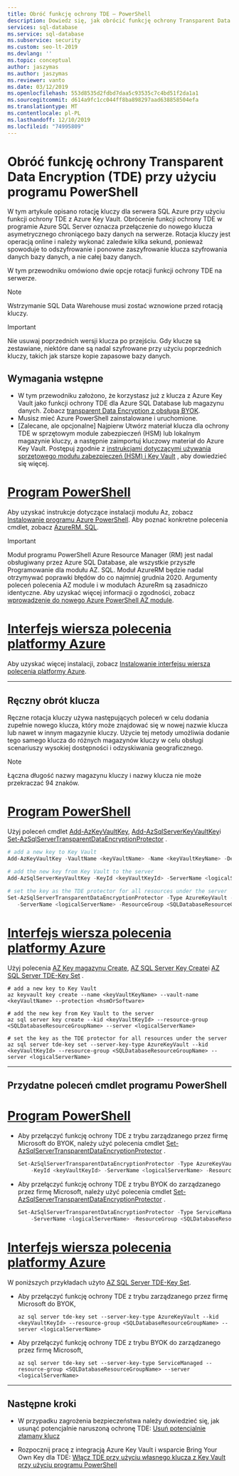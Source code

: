 ```yaml
---
title: Obróć funkcję ochrony TDE — PowerShell
description: Dowiedz się, jak obrócić funkcję ochrony Transparent Data Encryption (TDE) dla serwera SQL platformy Azure.
services: sql-database
ms.service: sql-database
ms.subservice: security
ms.custom: seo-lt-2019
ms.devlang: ''
ms.topic: conceptual
author: jaszymas
ms.author: jaszymas
ms.reviewer: vanto
ms.date: 03/12/2019
ms.openlocfilehash: 553d8535d2fdbd7daa5c93535c7c4bd51f2da1a1
ms.sourcegitcommit: d614a9fc1cc044ff8ba898297aad638858504efa
ms.translationtype: MT
ms.contentlocale: pl-PL
ms.lasthandoff: 12/10/2019
ms.locfileid: "74995809"
---
```

# <a name="rotate-the-transparent-data-encryption-tde-protector-using-powershell"></a>Obróć funkcję ochrony Transparent Data Encryption (TDE) przy użyciu programu PowerShell

W tym artykule opisano rotację kluczy dla serwera SQL Azure przy użyciu funkcji ochrony TDE z Azure Key Vault. Obrócenie funkcji ochrony TDE w programie Azure SQL Server oznacza przełączenie do nowego klucza asymetrycznego chroniącego bazy danych na serwerze. Rotacja kluczy jest operacją online i należy wykonać zaledwie kilka sekund, ponieważ spowoduje to odszyfrowanie i ponowne zaszyfrowanie klucza szyfrowania danych bazy danych, a nie całej bazy danych.

W tym przewodniku omówiono dwie opcje rotacji funkcji ochrony TDE na serwerze.

> [!NOTE]
> Wstrzymanie SQL Data Warehouse musi zostać wznowione przed rotacją kluczy.

> [!IMPORTANT]
> Nie usuwaj poprzednich wersji klucza po przejściu. Gdy klucze są zestawiane, niektóre dane są nadal szyfrowane przy użyciu poprzednich kluczy, takich jak starsze kopie zapasowe bazy danych.

## <a name="prerequisites"></a>Wymagania wstępne

- W tym przewodniku założono, że korzystasz już z klucza z Azure Key Vault jako funkcji ochrony TDE dla Azure SQL Database lub magazynu danych. Zobacz [transparent Data Encryption z obsługą BYOK](transparent-data-encryption-byok-azure-sql.md).
- Musisz mieć Azure PowerShell zainstalowane i uruchomione.
- [Zalecane, ale opcjonalne] Najpierw Utwórz materiał klucza dla ochrony TDE w sprzętowym module zabezpieczeń (HSM) lub lokalnym magazynie kluczy, a następnie zaimportuj kluczowy materiał do Azure Key Vault. Postępuj zgodnie z [instrukcjami dotyczącymi używania sprzętowego modułu zabezpieczeń (HSM) i Key Vault](https://docs.microsoft.com/azure/key-vault/key-vault-get-started) , aby dowiedzieć się więcej.

# <a name="powershelltabazure-powershell"></a>[Program PowerShell](#tab/azure-powershell)

Aby uzyskać instrukcje dotyczące instalacji modułu Az, zobacz [Instalowanie programu Azure PowerShell](/powershell/azure/install-az-ps). Aby poznać konkretne polecenia cmdlet, zobacz [AzureRM. SQL](https://docs.microsoft.com/powershell/module/AzureRM.Sql/).

> [!IMPORTANT]
> Moduł programu PowerShell Azure Resource Manager (RM) jest nadal obsługiwany przez Azure SQL Database, ale wszystkie przyszłe Programowanie dla modułu AZ. SQL. Moduł AzureRM będzie nadal otrzymywać poprawki błędów do co najmniej grudnia 2020.  Argumenty poleceń polecenia AZ module i w modułach AzureRm są zasadniczo identyczne. Aby uzyskać więcej informacji o zgodności, zobacz [wprowadzenie do nowego Azure PowerShell AZ module](/powershell/azure/new-azureps-module-az).

# <a name="azure-clitabazure-cli"></a>[Interfejs wiersza polecenia platformy Azure](#tab/azure-cli)

Aby uzyskać więcej instalacji, zobacz [Instalowanie interfejsu wiersza polecenia platformy Azure](/cli/azure/install-azure-cli).

* * *

## <a name="manual-key-rotation"></a>Ręczny obrót klucza

Ręczne rotacja kluczy używa następujących poleceń w celu dodania zupełnie nowego klucza, który może znajdować się w nowej nazwie klucza lub nawet w innym magazynie kluczy. Użycie tej metody umożliwia dodanie tego samego klucza do różnych magazynów kluczy w celu obsługi scenariuszy wysokiej dostępności i odzyskiwania geograficznego.

> [!NOTE]
> Łączna długość nazwy magazynu kluczy i nazwy klucza nie może przekraczać 94 znaków.

# <a name="powershelltabazure-powershell"></a>[Program PowerShell](#tab/azure-powershell)

Użyj poleceń cmdlet [Add-AzKeyVaultKey](/powershell/module/az.keyvault/Add-AzKeyVaultKey), [Add-AzSqlServerKeyVaultKey](/powershell/module/az.sql/add-azsqlserverkeyvaultkey)i [Set-AzSqlServerTransparentDataEncryptionProtector](/powershell/module/az.sql/set-azsqlservertransparentdataencryptionprotector) .

```powershell
# add a new key to Key Vault
Add-AzKeyVaultKey -VaultName <keyVaultName> -Name <keyVaultKeyName> -Destination <hardwareOrSoftware>

# add the new key from Key Vault to the server
Add-AzSqlServerKeyVaultKey -KeyId <keyVaultKeyId> -ServerName <logicalServerName> -ResourceGroup <SQLDatabaseResourceGroupName>
  
# set the key as the TDE protector for all resources under the server
Set-AzSqlServerTransparentDataEncryptionProtector -Type AzureKeyVault -KeyId <keyVaultKeyId> `
   -ServerName <logicalServerName> -ResourceGroup <SQLDatabaseResourceGroupName>
```

# <a name="azure-clitabazure-cli"></a>[Interfejs wiersza polecenia platformy Azure](#tab/azure-cli)

Użyj polecenia [AZ Key magazynu Create](/cli/azure/keyvault/key#az-keyvault-key-create), [AZ SQL Server Key Create](/cli/azure/sql/server/key#az-sql-server-key-create)i [AZ SQL Server TDE-Key Set](/cli/azure/sql/server/tde-key#az-sql-server-tde-key-set) .

```azure-cli
# add a new key to Key Vault
az keyvault key create --name <keyVaultKeyName> --vault-name <keyVaultName> --protection <hsmOrSoftware>

# add the new key from Key Vault to the server
az sql server key create --kid <keyVaultKeyId> --resource-group <SQLDatabaseResourceGroupName> --server <logicalServerName>

# set the key as the TDE protector for all resources under the server
az sql server tde-key set --server-key-type AzureKeyVault --kid <keyVaultKeyId> --resource-group <SQLDatabaseResourceGroupName> --server <logicalServerName>
```

* * *

## <a name="useful-powershell-cmdlets"></a>Przydatne poleceń cmdlet programu PowerShell

# <a name="powershelltabazure-powershell"></a>[Program PowerShell](#tab/azure-powershell)

- Aby przełączyć funkcję ochrony TDE z trybu zarządzanego przez firmę Microsoft do BYOK, należy użyć polecenia cmdlet [Set-AzSqlServerTransparentDataEncryptionProtector](/powershell/module/az.sql/set-azsqlservertransparentdataencryptionprotector) .

   ```powershell
   Set-AzSqlServerTransparentDataEncryptionProtector -Type AzureKeyVault `
       -KeyId <keyVaultKeyId> -ServerName <logicalServerName> -ResourceGroup <SQLDatabaseResourceGroupName>
   ```

- Aby przełączyć funkcję ochrony TDE z trybu BYOK do zarządzanego przez firmę Microsoft, należy użyć polecenia cmdlet [Set-AzSqlServerTransparentDataEncryptionProtector](/powershell/module/az.sql/set-azsqlservertransparentdataencryptionprotector) .

   ```powershell
   Set-AzSqlServerTransparentDataEncryptionProtector -Type ServiceManaged `
       -ServerName <logicalServerName> -ResourceGroup <SQLDatabaseResourceGroupName>
   ```

# <a name="azure-clitabazure-cli"></a>[Interfejs wiersza polecenia platformy Azure](#tab/azure-cli)

W poniższych przykładach użyto [AZ SQL Server TDE-Key Set](/powershell/module/az.sql/set-azsqlservertransparentdataencryptionprotector).

- Aby przełączyć funkcję ochrony TDE z trybu zarządzanego przez firmę Microsoft do BYOK,

   ```azure-cli
   az sql server tde-key set --server-key-type AzureKeyVault --kid <keyVaultKeyId> --resource-group <SQLDatabaseResourceGroupName> --server <logicalServerName>
   ```

- Aby przełączyć funkcję ochrony TDE z trybu BYOK do zarządzanego przez firmę Microsoft,

   ```azure-cli
   az sql server tde-key set --server-key-type ServiceManaged --resource-group <SQLDatabaseResourceGroupName> --server <logicalServerName>
   ```

* * *

## <a name="next-steps"></a>Następne kroki

- W przypadku zagrożenia bezpieczeństwa należy dowiedzieć się, jak usunąć potencjalnie naruszoną ochronę TDE: [Usuń potencjalnie złamany klucz](transparent-data-encryption-byok-azure-sql-remove-tde-protector.md)

- Rozpocznij pracę z integracją Azure Key Vault i wsparcie Bring Your Own Key dla TDE: [Włącz TDE przy użyciu własnego klucza z Key Vault przy użyciu programu PowerShell](transparent-data-encryption-byok-azure-sql-configure.md)
